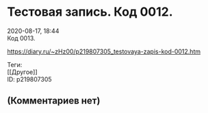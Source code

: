 Тестовая запись. Код 0012.
==========================

  
2020-08-17, 18:44  
 Код 0013.   
  
<https://diary.ru/~zHz00/p219807305_testovaya-zapis-kod-0012.htm>  
  
Теги:  
[[Другое]]  
ID: p219807305  


(Комментариев нет)
------------------